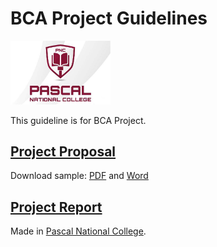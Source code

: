 # BCA Project Guidelines

[<img src="./img/pascal-logo-square.jpeg" alt="logo" width="160"/>](https://pascalcollege.edu.np)  

This guideline is for BCA Project. 

## [Project Proposal](./proposal-guide.md)

Download sample: [PDF](./trading-system-proposal.pdf) and [Word](./trading-system-proposal.docx)

## [Project Report](./report-guide.md)


Made in [Pascal National College](https://pascalcollege.edu.np).
